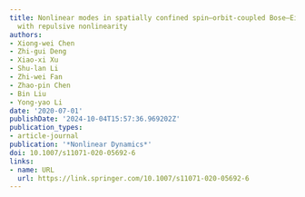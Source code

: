 ```yaml
---
title: Nonlinear modes in spatially confined spin–orbit-coupled Bose–Einstein condensates
  with repulsive nonlinearity
authors:
- Xiong-wei Chen
- Zhi-gui Deng
- Xiao-xi Xu
- Shu-lan Li
- Zhi-wei Fan
- Zhao-pin Chen
- Bin Liu
- Yong-yao Li
date: '2020-07-01'
publishDate: '2024-10-04T15:57:36.969202Z'
publication_types:
- article-journal
publication: '*Nonlinear Dynamics*'
doi: 10.1007/s11071-020-05692-6
links:
- name: URL
  url: https://link.springer.com/10.1007/s11071-020-05692-6
---
```

